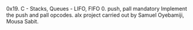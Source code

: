0x19. C - Stacks, Queues - LIFO, FIFO 0. push, pall mandatory Implement the push and pall opcodes.
alx project carried out by Samuel Oyebamiji, Mousa Sabit.
